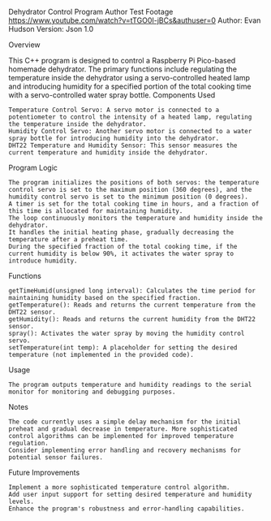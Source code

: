 Dehydrator Control Program
Author
Test Footage https://www.youtube.com/watch?v=tTGO0I-jBCs&authuser=0
    Author: Evan Hudson
    Version: Json 1.0

Overview

This C++ program is designed to control a Raspberry Pi Pico-based homemade dehydrator. The primary functions include regulating the temperature inside the dehydrator using a servo-controlled heated lamp and introducing humidity for a specified portion of the total cooking time with a servo-controlled water spray bottle.
Components Used

    Temperature Control Servo: A servo motor is connected to a potentiometer to control the intensity of a heated lamp, regulating the temperature inside the dehydrator.
    Humidity Control Servo: Another servo motor is connected to a water spray bottle for introducing humidity into the dehydrator.
    DHT22 Temperature and Humidity Sensor: This sensor measures the current temperature and humidity inside the dehydrator.

Program Logic

    The program initializes the positions of both servos: the temperature control servo is set to the maximum position (360 degrees), and the humidity control servo is set to the minimum position (0 degrees).
    A timer is set for the total cooking time in hours, and a fraction of this time is allocated for maintaining humidity.
    The loop continuously monitors the temperature and humidity inside the dehydrator.
    It handles the initial heating phase, gradually decreasing the temperature after a preheat time.
    During the specified fraction of the total cooking time, if the current humidity is below 90%, it activates the water spray to introduce humidity.

Functions

    getTimeHumid(unsigned long interval): Calculates the time period for maintaining humidity based on the specified fraction.
    getTemperature(): Reads and returns the current temperature from the DHT22 sensor.
    getHumidity(): Reads and returns the current humidity from the DHT22 sensor.
    spray(): Activates the water spray by moving the humidity control servo.
    setTemperature(int temp): A placeholder for setting the desired temperature (not implemented in the provided code).

Usage

    The program outputs temperature and humidity readings to the serial monitor for monitoring and debugging purposes.

Notes

    The code currently uses a simple delay mechanism for the initial preheat and gradual decrease in temperature. More sophisticated control algorithms can be implemented for improved temperature regulation.
    Consider implementing error handling and recovery mechanisms for potential sensor failures.

Future Improvements

    Implement a more sophisticated temperature control algorithm.
    Add user input support for setting desired temperature and humidity levels.
    Enhance the program's robustness and error-handling capabilities.
